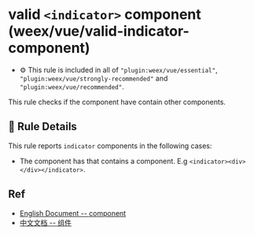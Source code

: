# valid `<indicator>` component (weex/vue/valid-indicator-component)

- :gear: This rule is included in all of `"plugin:weex/vue/essential"`, `"plugin:weex/vue/strongly-recommended"` and `"plugin:weex/vue/recommended"`.

This rule checks if the <indicator> component have contain other components.

## :book: Rule Details

This rule reports `indicator` components in the following cases:

- The component has that contains a component. E.g `<indicator><div></div></indicator>`.

## Ref

- [English Document -- <indicator> component](http://weex.apache.org/references/components/indicator.html)
- [中文文档 -- <indicator> 组件](http://weex.apache.org/cn/references/components/indicator.html)